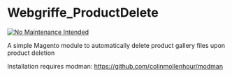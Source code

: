 Webgriffe_ProductDelete
=======================

[![No Maintenance Intended](http://unmaintained.tech/badge.svg)](http://unmaintained.tech/)

A simple Magento module to automatically delete product gallery files upon product deletion

Installation requires modman: https://github.com/colinmollenhour/modman

